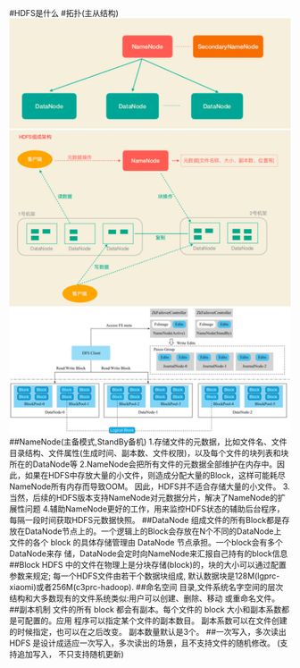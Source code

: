 #HDFS是什么
#拓扑(主从结构)
![](.z_01_hadoop_01_hdfs_拓扑_images/fe01dfad.png)
![](.z_01_hadoop_01_hdfs_读写_images/72eb0143.png)
![](.z_01_hdfs_拓扑_images/203fcbc6.png)
[](https://weread.qq.com/web/reader/632326807192b335632d09ck70e32fb021170efdf2eca12)
##NameNode(主备模式,StandBy备机)
1.存储文件的元数据，比如文件名、文件目录结构、文件属性(生成时间、副本数、文件权限)，以及每个文件的块列表和块所在的DataNode等
2.NameNode会把所有文件的元数据全部维护在内存中。因此，如果在HDFS中存放大量的小文件，则造成分配大量的Block，这样可能耗尽NameNode所有内存而导致OOM。
因此，HDFS并不适合存储大量的小文件。
3.当然，后续的HDFS版本支持NameNode对元数据分片，解决了NameNode的扩展性问题
4.辅助NameNode更好的工作，用来监控HDFS状态的辅助后台程序，每隔一段时间获取HDFS元数据快照。
##DataNode
组成文件的所有Block都是存放在DataNode节点上的。一个逻辑上的Block会存放在N个不同的DataNode上
文件的各个 block 的具体存储管理由 DataNode 节点承担。一个block会有多个DataNode来存
储，DataNode会定时向NameNode来汇报自己持有的block信息
##Block
HDFS 中的文件在物理上是分块存储(block)的，块的大小可以通过配置参数来规定; 
每一个HDFS文件由若干个数据块组成, 默认数据块是128M(lgprc-xiaomi)或者256M(c3prc-hadoop).
##命名空间
目录,文件系统名字空间的层次结构和大多数现有的文件系统类似:用户可以创建、删除、移动 或重命名文件。
##副本机制
文件的所有 block 都会有副本。每个文件的 block 大小和副本系数都是可配置的。应用 程序可以指定某个文件的副本数目。
副本系数可以在文件创建的时候指定，也可以在之后改变。 副本数量默认是3个。
##一次写入，多次读出
HDFS 是设计成适应一次写入，多次读出的场景，且不支持文件的随机修改。 (支持追加写入， 不只支持随机更新)
